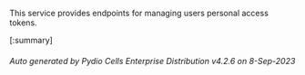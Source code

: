 






This service provides endpoints for managing users personal access tokens.

[:summary]

###### Auto generated by Pydio Cells Enterprise Distribution v4.2.6 on 8-Sep-2023
